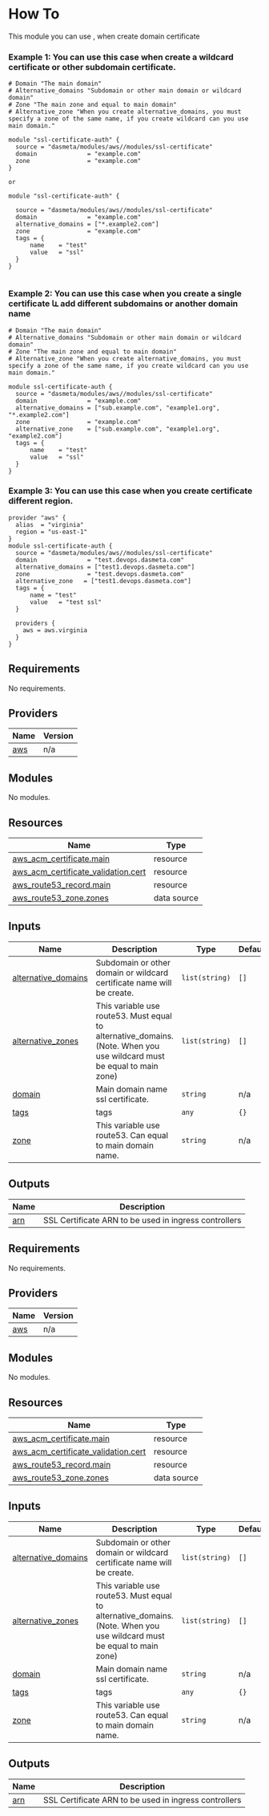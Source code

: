 # How To
This module you can use , when create domain certificate


### Example 1:  You can use this case when create a wildcard certificate or other subdomain certificate.

```
# Domain "The main domain"
# Alternative_domains "Subdomain or other main domain or wildcard domain"
# Zone "The main zone and equal to main domain"
# Alternative_zone "When you create alternative_domains, you must specify a zone of the same name, if you create wildcard can you use main domain."

module "ssl-certificate-auth" {
  source = "dasmeta/modules/aws//modules/ssl-certificate"
  domain              = "example.com"
  zone                = "example.com"
}

or

module "ssl-certificate-auth" {

  source = "dasmeta/modules/aws//modules/ssl-certificate"
  domain              = "example.com"
  alternative_domains = ["*.example2.com"]
  zone                = "example.com"
  tags = {
      name    = "test"
      value   = "ssl"
  }
}


```
### Example 2: You can use this case when you create a single certificate և add different subdomains or another domain name
```
# Domain "The main domain"
# Alternative_domains "Subdomain or other main domain or wildcard domain"
# Zone "The main zone and equal to main domain"
# Alternative_zone "When you create alternative_domains, you must specify a zone of the same name, if you create wildcard can you use main domain."

module ssl-certificate-auth {
  source = "dasmeta/modules/aws//modules/ssl-certificate"
  domain              = "example.com"
  alternative_domains = ["sub.example.com", "example1.org", "*.example2.com"]
  zone                = "example.com"
  alternative_zone    = ["sub.example.com", "example1.org", "example2.com"]
  tags = {
      name    = "test"
      value   = "ssl"
  }  
}

```
### Example 3: You can use this case when you create certificate different region.
```
provider "aws" {
  alias  = "virginia"
  region = "us-east-1"
}
module ssl-certificate-auth {
  source = "dasmeta/modules/aws//modules/ssl-certificate"
  domain              = "test.devops.dasmeta.com"
  alternative_domains = ["test1.devops.dasmeta.com"]
  zone                = "test.devops.dasmeta.com"
  alternative_zone   = ["test1.devops.dasmeta.com"]
  tags = {
      name = "test"
      value   = "test ssl"
  }

  providers {
    aws = aws.virginia
  }
}
```
<!-- BEGIN_TF_DOCS -->
## Requirements

No requirements.

## Providers

| Name | Version |
|------|---------|
| <a name="provider_aws"></a> [aws](#provider\_aws) | n/a |

## Modules

No modules.

## Resources

| Name | Type |
|------|------|
| [aws_acm_certificate.main](https://registry.terraform.io/providers/hashicorp/aws/latest/docs/resources/acm_certificate) | resource |
| [aws_acm_certificate_validation.cert](https://registry.terraform.io/providers/hashicorp/aws/latest/docs/resources/acm_certificate_validation) | resource |
| [aws_route53_record.main](https://registry.terraform.io/providers/hashicorp/aws/latest/docs/resources/route53_record) | resource |
| [aws_route53_zone.zones](https://registry.terraform.io/providers/hashicorp/aws/latest/docs/data-sources/route53_zone) | data source |

## Inputs

| Name | Description | Type | Default | Required |
|------|-------------|------|---------|:--------:|
| <a name="input_alternative_domains"></a> [alternative\_domains](#input\_alternative\_domains) | Subdomain or other domain or wildcard certificate name will be create. | `list(string)` | `[]` | no |
| <a name="input_alternative_zones"></a> [alternative\_zones](#input\_alternative\_zones) | This variable use route53. Must equal to alternative\_domains. (Note. When you use wildcard must be equal to main zone) | `list(string)` | `[]` | no |
| <a name="input_domain"></a> [domain](#input\_domain) | Main domain name ssl certificate. | `string` | n/a | yes |
| <a name="input_tags"></a> [tags](#input\_tags) | tags | `any` | `{}` | no |
| <a name="input_zone"></a> [zone](#input\_zone) | This variable use route53. Can equal to main domain name. | `string` | n/a | yes |

## Outputs

| Name | Description |
|------|-------------|
| <a name="output_arn"></a> [arn](#output\_arn) | SSL Certificate ARN to be used in ingress controllers |
<!-- END_TF_DOCS -->
<!-- BEGINNING OF PRE-COMMIT-TERRAFORM DOCS HOOK -->
## Requirements

No requirements.

## Providers

| Name | Version |
|------|---------|
| <a name="provider_aws"></a> [aws](#provider\_aws) | n/a |

## Modules

No modules.

## Resources

| Name | Type |
|------|------|
| [aws_acm_certificate.main](https://registry.terraform.io/providers/hashicorp/aws/latest/docs/resources/acm_certificate) | resource |
| [aws_acm_certificate_validation.cert](https://registry.terraform.io/providers/hashicorp/aws/latest/docs/resources/acm_certificate_validation) | resource |
| [aws_route53_record.main](https://registry.terraform.io/providers/hashicorp/aws/latest/docs/resources/route53_record) | resource |
| [aws_route53_zone.zones](https://registry.terraform.io/providers/hashicorp/aws/latest/docs/data-sources/route53_zone) | data source |

## Inputs

| Name | Description | Type | Default | Required |
|------|-------------|------|---------|:--------:|
| <a name="input_alternative_domains"></a> [alternative\_domains](#input\_alternative\_domains) | Subdomain or other domain or wildcard certificate name will be create. | `list(string)` | `[]` | no |
| <a name="input_alternative_zones"></a> [alternative\_zones](#input\_alternative\_zones) | This variable use route53. Must equal to alternative\_domains. (Note. When you use wildcard must be equal to main zone) | `list(string)` | `[]` | no |
| <a name="input_domain"></a> [domain](#input\_domain) | Main domain name ssl certificate. | `string` | n/a | yes |
| <a name="input_tags"></a> [tags](#input\_tags) | tags | `any` | `{}` | no |
| <a name="input_zone"></a> [zone](#input\_zone) | This variable use route53. Can equal to main domain name. | `string` | n/a | yes |

## Outputs

| Name | Description |
|------|-------------|
| <a name="output_arn"></a> [arn](#output\_arn) | SSL Certificate ARN to be used in ingress controllers |
<!-- END OF PRE-COMMIT-TERRAFORM DOCS HOOK -->
